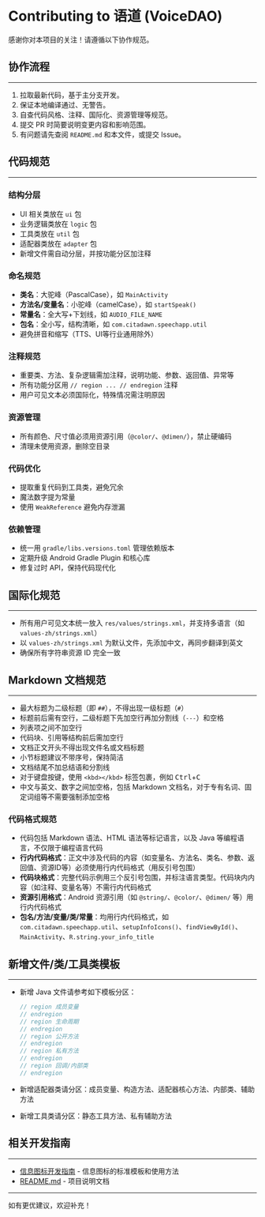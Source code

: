 # Contributing to 语道 (VoiceDAO)

感谢你对本项目的关注！请遵循以下协作规范。

## 协作流程

---

1. 拉取最新代码，基于主分支开发。
2. 保证本地编译通过、无警告。
3. 自查代码风格、注释、国际化、资源管理等规范。
4. 提交 PR 时简要说明变更内容和影响范围。
5. 有问题请先查阅 `README.md` 和本文件，或提交 Issue。

## 代码规范

---

### 结构分层

- UI 相关类放在 `ui` 包
- 业务逻辑类放在 `logic` 包
- 工具类放在 `util` 包
- 适配器类放在 `adapter` 包
- 新增文件需自动分层，并按功能分区加注释

### 命名规范

- **类名**：大驼峰（PascalCase），如 `MainActivity`
- **方法名/变量名**：小驼峰（camelCase），如 `startSpeak()`
- **常量名**：全大写+下划线，如 `AUDIO_FILE_NAME`
- **包名**：全小写，结构清晰，如 `com.citadawn.speechapp.util`
- 避免拼音和缩写（TTS、UI等行业通用除外）

### 注释规范

- 重要类、方法、复杂逻辑需加注释，说明功能、参数、返回值、异常等
- 所有功能分区用 `// region ... // endregion` 注释
- 用户可见文本必须国际化，特殊情况需注明原因

### 资源管理

- 所有颜色、尺寸值必须用资源引用（`@color/`、`@dimen/`），禁止硬编码
- 清理未使用资源，删除空目录

### 代码优化

- 提取重复代码到工具类，避免冗余
- 魔法数字提为常量
- 使用 `WeakReference` 避免内存泄漏

### 依赖管理

- 统一用 `gradle/libs.versions.toml` 管理依赖版本
- 定期升级 Android Gradle Plugin 和核心库
- 修复过时 API，保持代码现代化

## 国际化规范

---

- 所有用户可见文本统一放入 `res/values/strings.xml`，并支持多语言（如 `values-zh/strings.xml`）
- 以 `values-zh/strings.xml` 为默认文件，先添加中文，再同步翻译到英文
- 确保所有字符串资源 ID 完全一致

## Markdown 文档规范

---

- 最大标题为二级标题（即 `##`），不得出现一级标题（`#`）
- 标题前后需有空行，二级标题下先加空行再加分割线（`---`）和空格
- 列表项之间不加空行
- 代码块、引用等结构前后需加空行
- 文档正文开头不得出现文件名或文档标题
- 小节标题建议不带序号，保持简洁
- 文档结尾不加总结语和分割线
- 对于键盘按键，使用 `<kbd></kbd>` 标签包裹，例如 <kbd>Ctrl</kbd>+<kbd>C</kbd>
- 中文与英文、数字之间加空格，包括 Markdown 文档名，对于专有名词、固定词组等不需要强制添加空格

### 代码格式规范

- 代码包括 Markdown 语法、HTML 语法等标记语言，以及 Java 等编程语言，不仅限于编程语言代码
- **行内代码格式**：正文中涉及代码的内容（如变量名、方法名、类名、参数、返回值、资源ID等）必须使用行内代码格式（用反引号包围）
- **代码块格式**：完整代码示例用三个反引号包围，并标注语言类型。代码块内内容（如注释、变量名等）不需行内代码格式
- **资源引用格式**：Android 资源引用（如 `@string/`、`@color/`、`@dimen/` 等）用行内代码格式
- **包名/方法/变量/类/常量**：均用行内代码格式，如 `com.citadawn.speechapp.util`、`setupInfoIcons()`、`findViewById()`、`MainActivity`、`R.string.your_info_title`

## 新增文件/类/工具类模板

---

- 新增 Java 文件请参考如下模板分区：
  
  ```java
  // region 成员变量
  // endregion
  // region 生命周期
  // endregion
  // region 公开方法
  // endregion
  // region 私有方法
  // endregion
  // region 回调/内部类
  // endregion
  ```

- 新增适配器类请分区：成员变量、构造方法、适配器核心方法、内部类、辅助方法

- 新增工具类请分区：静态工具方法、私有辅助方法

## 相关开发指南

---

- [信息图标开发指南](./信息图标开发指南.md) - 信息图标的标准模板和使用方法
- [README.md](./README.md) - 项目说明文档

---

如有更优建议，欢迎补充！ 